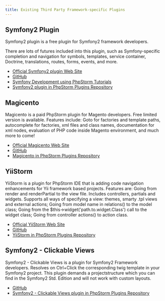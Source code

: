 ```yaml
---
title: Existing Third Party Framework-specific Plugins
---
```


## Symfony2 Plugin

Symfony2 plugin is a free plugin for Symfony2 framework developers.

There are lots of futures included into this plugin, such as Symfony-specific completion and navigation for symbols, templates, service container, Doctrine, translations, routes, forms, events, and more.

* [Official Symfony2 plugin Web Site](http://symfony2-plugin.espend.de/)
* [GitHub](https://github.com/Haehnchen/idea-php-symfony2-plugin)
* [Symfony Development using PhpStorm Tutorials](https://confluence.jetbrains.com/display/PhpStorm/Symfony+Development+using+PhpStorm)
* [Symfony2 plugin in PhpStorm Plugins Repository](https://plugins.jetbrains.com/plugin/7219?pr=phpStorm)

## Magicento

Magicento is a paid PhpStorm plugin for Magento developers. Free limited version is available.
Features include: Goto for factories and template paths, autocomplete for factories, xml files and class names, documentation for xml nodes, evaluation of PHP code inside Magento environment, and much more to come!

* [Official Magicento Web Site](http://magicento.com/)
* [GitHub](https://github.com/enriquepiatti/Magicento)
* [Magicento in PhpStorm Plugins Repository](http://plugins.jetbrains.com/plugin/?webide&pluginId=7089)

## YiiStorm

YiiStorm is a plugin for PhpStorm IDE that is adding code navigation enhancements for Yii framework based projects.
Features are: Going from render and renderPartial to the view file. Includes controllers, partials and widgets. Supports all ways of specifying a view: themes, smarty .tpl views and external actions; Going from model name in relations() to the model class; Going from the $this->widget('path.to.widget.Class') call to the widget class; Going from controller actions() to action class.

* [Official YiiStorm Web Site](http://mazx.ru/)
* [GitHub](https://github.com/cmazx/yiistorm)
* [YiiStorm in PhpStorm Plugins Repository](https://plugins.jetbrains.com/plugin/?webide&pluginId=7182)

## Symfony2 - Clickable Views

Symfony2 - Clickable Views is a plugin for Symfony2 Framework developers. Resolves on Ctrl+Click the corresponding twig template in your Symfony2 project. This plugin demands a projectstructure which you can find in the Symfony2 Std. Edition and will not work with custom layouts.

* [GitHub](https://github.com/xenji/phpstorm-symfony2-plugin)
* [Symfony2 - Clickable Views plugin in PhpStorm Plugins Repository](https://plugins.jetbrains.com/plugin?pr=webide&pluginId=7057)
